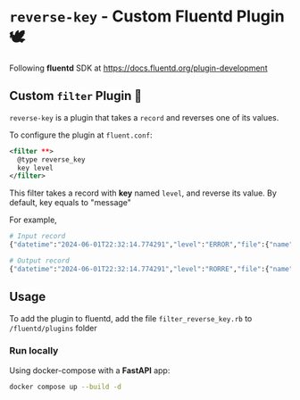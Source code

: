 # `reverse-key` - Custom Fluentd Plugin 🕊️

Following **fluentd** SDK at https://docs.fluentd.org/plugin-development

## Custom `filter` Plugin 🔀

`reverse-key` is a plugin that takes a `record` and reverses one of its values.

To configure the plugin at `fluent.conf`:

```xml
<filter **>
  @type reverse_key
  key level
</filter>
```

This filter takes a record with **key** named `level`, and reverse its value. By default, key equals to "message"

For example,

```python
# Input record
{"datetime":"2024-06-01T22:32:14.774291","level":"ERROR","file":{"name":"main.py","line":44},"message":"Hello Error log","content":[]}

# Output record
{"datetime":"2024-06-01T22:32:14.774291","level":"RORRE","file":{"name":"main.py","line":44},"message":"Hello Error log","content":[]}
```

## Usage

To add the plugin to fluentd, add the file `filter_reverse_key.rb` to `/fluentd/plugins` folder

### Run locally

Using docker-compose with a **FastAPI** app:

```bash
docker compose up --build -d
```